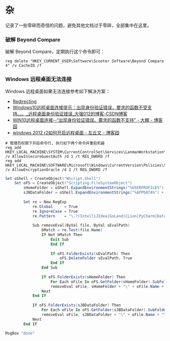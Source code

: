 
# 杂
记录了一些零碎而奇怪的问题，避免其他文档过于零碎，全部集中在这里。

### 破解 Beyond Compare
破解 Beyond Compare，定期执行这个命令即可：
```
reg delete "HKEY_CURRENT_USER\Software\Scooter Software\Beyond Compare 4" /v CacheID /f
```

### Windows 远程桌面无法连接
Windows 远程桌面如果无法连接参考如下解决方案：

- [Redirecting](https://answers.microsoft.com/zh-hans/windows/forum/windows_10-win_family/win10%E5%AE%B6%E5%BA%AD%E4%B8%AD%E6%96%87%E7%89%88/7a17ef28-955a-4c8b-9166-9da6cbb0f87c)
- [Windows10远程桌面连接提示：出现身份验证错误，要求的函数不受支持。。。_远程桌面身份验证错误_大强012的博客-CSDN博客](https://blog.csdn.net/daqiang012/article/details/82385720)
- [WIN10远程桌面连接--“出现身份验证错误。要求的函数不支持” - 大棚 - 博客园](https://www.cnblogs.com/roystime/p/9035128.html)
- [windows 2012 r2如何开启远程桌面 - 左丘文 - 博客园](https://www.cnblogs.com/bribe/p/11196258.html)
```
# 管理员权限下开启命令行, 执行如下两个命令并重启机器
reg add HKEY_LOCAL_MACHINE\SYSTEM\CurrentControlSet\Services\LanmanWorkstation\Parameters\ /v AllowInsecureGuestAuth /d 1 /t REG_DWORD /f
reg add HKEY_LOCAL_MACHINE\SOFTWARE\Microsoft\Windows\CurrentVersion\Policies\System\CredSSP\Parameters /v AllowEncryptionOracle /d 2 /t REG_DWORD /f
```
```powershell
Set oShell = CreateObject("WScript.Shell")
    Set oFS = CreateObject("Scripting.FileSystemObject")
        sHomeFolder = oShell.ExpandEnvironmentStrings("%USERPROFILE%")
        sJBDataFolder = oShell.ExpandEnvironmentStrings("%APPDATA%") + "\JetBrains"
        
        Set re = New RegExp
            re.Global     = True
            re.IgnoreCase = True
            re.Pattern    = "\.?(IntelliJIdea|GoLand|CLion|PyCharm|DataGrip|RubyMine|AppCode|PhpStorm|WebStorm|Rider).*"
            
            Sub removeEval(ByVal file, ByVal sEvalPath)
                bMatch = re.Test(file.Name)
                If Not bMatch Then
                    Exit Sub
                    End If
                    
                    If oFS.FolderExists(sEvalPath) Then
                        oFS.DeleteFolder sEvalPath, True 
                    End If
                End Sub
                
                If oFS.FolderExists(sHomeFolder) Then
                    For Each oFile In oFS.GetFolder(sHomeFolder).SubFolders
                    removeEval oFile, sHomeFolder + "\" + oFile.Name + "\config\eval"
                Next
            End If
            
            If oFS.FolderExists(sJBDataFolder) Then
                For Each oFile In oFS.GetFolder(sJBDataFolder).SubFolders
                removeEval oFile, sJBDataFolder + "\" + oFile.Name + "\eval"
            Next
        End If
        
MsgBox "done"
        
```
